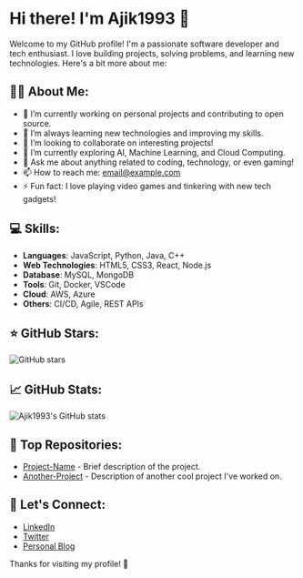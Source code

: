 # Hi there! I'm Ajik1993 👋

Welcome to my GitHub profile! I'm a passionate software developer and tech enthusiast. I love building projects, solving problems, and learning new technologies. Here's a bit more about me:

## 👨‍💻 About Me:
- 🔭 I’m currently working on personal projects and contributing to open source.
- 🌱 I’m always learning new technologies and improving my skills.
- 👯 I’m looking to collaborate on interesting projects!
- 🤔 I’m currently exploring AI, Machine Learning, and Cloud Computing.
- 💬 Ask me about anything related to coding, technology, or even gaming!
- 📫 How to reach me: [email@example.com](mailto:email@example.com)
- ⚡ Fun fact: I love playing video games and tinkering with new tech gadgets!

## 💻 Skills:
- **Languages**: JavaScript, Python, Java, C++
- **Web Technologies**: HTML5, CSS3, React, Node.js
- **Database**: MySQL, MongoDB
- **Tools**: Git, Docker, VSCode
- **Cloud**: AWS, Azure
- **Others**: CI/CD, Agile, REST APIs

## ⭐ GitHub Stars:

![GitHub stars](https://img.shields.io/github/stars/ajik1993?style=social)

## 📈 GitHub Stats:

![Ajik1993's GitHub stats](https://github-readme-stats.vercel.app/api?username=ajik1993&show_icons=true&hide_title=true&count_private=true&theme=radical)

## 🔧 Top Repositories:

- [Project-Name](https://github.com/ajik1993/Project-Name) - Brief description of the project.
- [Another-Project](https://github.com/ajik1993/Another-Project) - Description of another cool project I've worked on.

## 🤝 Let's Connect:

- [LinkedIn](https://www.linkedin.com/in/ajik1993)
- [Twitter](https://twitter.com/ajik1993)
- [Personal Blog](https://www.ajik1993.com)

Thanks for visiting my profile! 🌟
